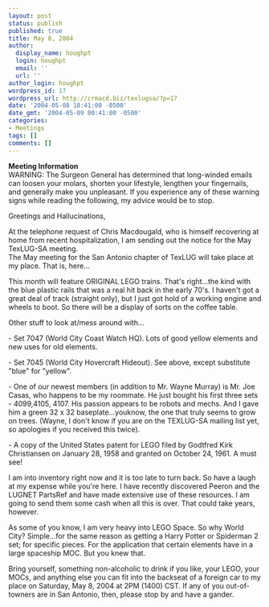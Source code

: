 ```yaml
---
layout: post
status: publish
published: true
title: May 8, 2004
author:
  display_name: houghpt
  login: houghpt
  email: ''
  url: ''
author_login: houghpt
wordpress_id: 17
wordpress_url: http://crmacd.biz/texlugsa/?p=17
date: '2004-05-08 18:41:00 -0500'
date_gmt: '2004-05-09 00:41:00 -0500'
categories:
- Meetings
tags: []
comments: []
---
```

<p><strong>Meeting Information</strong><br />
WARNING: The Surgeon General has determined that long-winded emails can loosen your molars, shorten your lifestyle, lengthen your fingernails, and generally make you unpleasant. If you experience any of these warning signs while reading the following, my advice would be to stop.</p>
<p>Greetings and Hallucinations,</p>
<p>At the telephone request of Chris Macdougald, who is himself recovering at home from recent hospitalization, I am sending out the notice for the May TexLUG-SA meeting.<br />
The May meeting for the San Antonio chapter of TexLUG will take place at my place. That is, here...</p>
<p>This month will feature ORIGINAL LEGO trains. That's right...the kind with the blue plastic rails that was a real hit back in the early 70's. I haven't got a great deal of track (straight only), but I just got hold of a working engine and wheels to boot. So there will be a display of sorts on the coffee table.</p>
<p>Other stuff to look at/mess around with...</p>
<p>- Set 7047 (World City Coast Watch HQ). Lots of good yellow elements and new uses for old elements.</p>
<p>- Set 7045 (World City Hovercraft Hideout). See above, except substitute "blue" for "yellow".</p>
<p>- One of our newest members (in addition to Mr. Wayne Murray) is Mr. Joe Casas, who happens to be my roommate. He just bought his first three sets - 4099,4105, 4107. His passion appears to be robots and mechs. And I gave him a green 32 x 32 baseplate...youknow, the one that truly seems to grow on trees. (Wayne, I don't know if you are on the TEXLUG-SA mailing list yet, so apologies if you received this twice).</p>
<p>- A copy of the United States patent for LEGO filed by Godtfred Kirk Christiansen on January 28, 1958 and granted on October 24, 1961. A must see!</p>
<p>I am into inventory right now and it is too late to turn back. So have a laugh at my expense while you're here. I have recently discovered Peeron and the LUGNET PartsRef and have made extensive use of these resources. I am going to send them some cash when all this is over. That could take years, however.</p>
<p>As some of you know, I am very heavy into LEGO Space. So why World City? Simple...for the same reason as getting a Harry Potter or Spiderman 2 set; for specific pieces. For the application that certain elements have in a large spaceship MOC. But you knew that.</p>
<p>Bring yourself, something non-alcoholic to drink if you like, your LEGO, your MOCs, and anything else you can fit into the backseat of a foreign car to my place on Saturday, May 8, 2004 at 2PM (1400) CST. If any of you out-of-towners are in San Antonio, then, please stop by and have a gander.</p>

